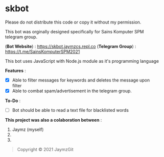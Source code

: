 # skbot
Please do not distribute this code or copy it without my permission.

This bot was orginally designed specifically for Sains Komputer SPM telegram group.

(**Bot Website**) : https://skbot.jaymzcs.repl.co
(**Telegram Group**) : https://t.me/SainsKomputerSPM2021


This bot uses JavaScript with Node.js module as it's programming language

**Features** :
- [x] Able to filter messages for keywords and deletes the message upon filter 
- [x] Able to combat spam/advertisement in the telegram group.

**To-Do** :
- [ ] Bot should be able to read a text file for blacklisted words

**This project was also a colaboration between** :
1. Jaymz (myself)
2. 
3. 

> Copyright © 2021 JaymzGit

